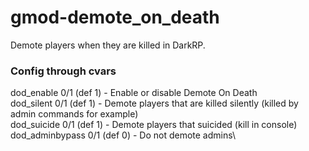 # gmod-demote_on_death
Demote players when they are killed in DarkRP.

### Config through cvars
dod_enable 0/1 (def 1) - Enable or disable Demote On Death\
dod_silent 0/1 (def 1) - Demote players that are killed silently (killed by admin commands for example)\
dod_suicide 0/1 (def 1) - Demote players that suicided (kill in console)\
dod_adminbypass 0/1 (def 0) - Do not demote admins\
